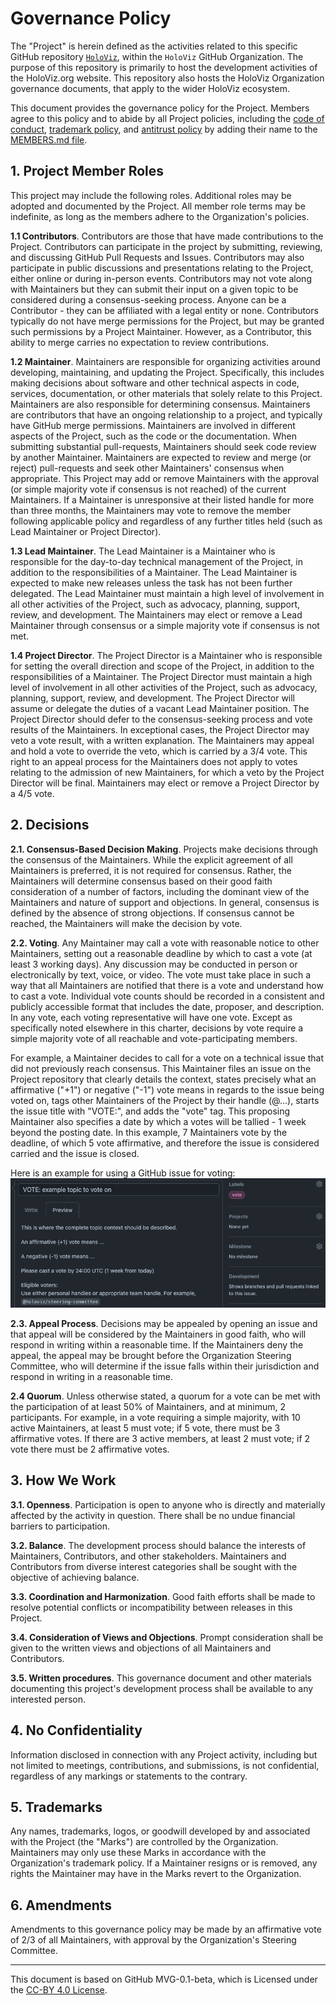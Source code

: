 # Governance Policy

The "Project" is herein defined as the activities related to this specific GitHub repository [`HoloViz`](https://github.com/holoviz/holoviz), within the `HoloViz` GitHub Organization. The purpose of this repository is primarily to host the development activities of the HoloViz.org website. This repository also hosts the HoloViz Organization governance documents, that apply to the wider HoloViz ecosystem.

This document provides the governance policy for the Project. Members agree to this policy and to abide by all Project policies, including the [code of conduct](../org-docs/CODE-OF-CONDUCT.md), [trademark policy](../org-docs/TRADEMARKS.md), and [antitrust policy](../org-docs/ANTITRUST.md) by adding their name to the [MEMBERS.md file](./MEMBERS.md).

## 1. Project Member Roles

This project may include the following roles. Additional roles may be adopted and documented by the Project. All member role terms may be indefinite, as long as the members adhere to the Organization's policies.

**1.1 Contributors**. Contributors are those that have made contributions to the Project. Contributors can participate in the project by submitting, reviewing, and discussing GitHub Pull Requests and Issues. Contributors may also participate in public discussions and presentations relating to the Project, either online or during in-person events. Contributors may not vote along with Maintainers but they can submit their input on a given topic to be considered during a consensus-seeking process. Anyone can be a Contributor - they can be affiliated with a legal entity or none. Contributors typically do not have merge permissions for the Project, but may be granted such permissions by a Project Maintainer. However, as a Contributor, this ability to merge carries no expectation to review contributions.

**1.2 Maintainer**. Maintainers are responsible for organizing activities around developing, maintaining, and updating the Project. Specifically, this includes making decisions about software and other technical aspects in code, services, documentation, or other materials that solely relate to this Project. Maintainers are also responsible for determining consensus. Maintainers are contributors that have an ongoing relationship to a project, and typically have GitHub merge permissions. Maintainers are involved in different aspects of the Project, such as the code or the documentation. When submitting substantial pull-requests, Maintainers should seek code review by another Maintainer. Maintainers are expected to review and merge (or reject) pull-requests and seek other Maintainers' consensus when appropriate. This Project may add or remove Maintainers with the approval (or simple majority vote if consensus is not reached) of the current Maintainers. If a Maintainer is unresponsive at their listed handle for more than three months, the Maintainers may vote to remove the member following applicable policy and regardless of any further titles held (such as Lead Maintainer or Project Director).

**1.3 Lead Maintainer**. The Lead Maintainer is a Maintainer who is responsible for the day-to-day technical management of the Project, in addition to the responsibilities of a Maintainer. The Lead Maintainer is expected to make new releases unless the task has not been further delegated. The Lead Maintainer must maintain a high level of involvement in all other activities of the Project, such as advocacy, planning, support, review, and development. The Maintainers may elect or remove a Lead Maintainer through consensus or a simple majority vote if consensus is not met.

**1.4 Project Director**. The Project Director is a Maintainer who is responsible for setting the overall direction and scope of the Project, in addition to the responsibilities of a Maintainer. The Project Director must maintain a high level of involvement in all other activities of the Project, such as advocacy, planning, support, review, and development. The Project Director will assume or delegate the duties of a vacant Lead Maintainer position. The Project Director should defer to the consensus-seeking process and vote results of the Maintainers. In exceptional cases, the Project Director may veto a vote result, with a written explanation. The Maintainers may appeal and hold a vote to override the veto, which is carried by a 3/4 vote. This right to an appeal process for the Maintainers does not apply to votes relating to the admission of new Maintainers, for which a veto by the Project Director will be final. Maintainers may elect or remove a Project Director by a 4/5 vote.

## 2. Decisions

**2.1. Consensus-Based Decision Making**. Projects make decisions through the consensus of the Maintainers. While the explicit agreement of all Maintainers is preferred, it is not required for consensus. Rather, the Maintainers will determine consensus based on their good faith consideration of a number of factors, including the dominant view of the Maintainers and nature of support and objections. In general, consensus is defined by the absence of strong objections. If consensus cannot be reached, the Maintainers will make the decision by vote.

**2.2. Voting**. Any Maintainer may call a vote with reasonable notice to other Maintainers, setting out a reasonable deadline by which to cast a vote (at least 3 working days). Any discussion may be conducted in person or electronically by text, voice, or video. The vote must take place in such a way that all Maintainers are notified that there is a vote and understand how to cast a vote. Individual vote counts should be recorded in a consistent and publicly accessible format that includes the date, proposer, and description. In any vote, each voting representative will have one vote. Except as specifically noted elsewhere in this charter, decisions by vote require a simple majority vote of all reachable and vote-participating members.

For example, a Maintainer decides to call for a vote on a technical issue that did not previously reach consensus. This Maintainer files an issue on the Project repository that clearly details the context, states precisely what an affirmative ("+1") or negative ("-1") vote means in regards to the issue being voted on, tags other Maintainers of the Project by their handle (@...), starts the issue title with "VOTE:", and adds the "vote" tag. This proposing Maintainer also specifies a date by which a votes will be tallied - 1 week beyond the posting date. In this example, 7 Maintainers vote by the deadline, of which 5 vote affirmative, and therefore the issue is considered carried and the issue is closed.

Here is an example for using a GitHub issue for voting:
![example-vote](../../../_static/example-org-vote.png)

**2.3. Appeal Process**. Decisions may be appealed by opening an issue and that appeal will be considered by the Maintainers in good faith, who will respond in writing within a reasonable time. If the Maintainers deny the appeal, the appeal may be brought before the Organization Steering Committee, who will determine if the issue falls within their jurisdiction and respond in writing in a reasonable time.

**2.4 Quorum**. Unless otherwise stated, a quorum for a vote can be met with the participation of at least 50% of Maintainers, and at minimum, 2 participants. For example, in a vote requiring a simple majority, with 10 active Maintainers, at least 5 must vote; if 5 vote, there must be 3 affirmative votes. If there are 3 active members, at least 2 must vote; if 2 vote there must be 2 affirmative votes.

## 3. How We Work

**3.1. Openness**. Participation is open to anyone who is directly and materially affected by the activity in question. There shall be no undue financial barriers to participation.

**3.2. Balance**. The development process should balance the interests of Maintainers, Contributors, and other stakeholders. Maintainers and Contributors from diverse interest categories shall be sought with the objective of achieving balance.

**3.3. Coordination and Harmonization**. Good faith efforts shall be made to resolve potential conflicts or incompatibility between releases in this Project.

**3.4. Consideration of Views and Objections**. Prompt consideration shall be given to the written views and objections of all Maintainers and Contributors.

**3.5. Written procedures**. This governance document and other materials documenting this project's development process shall be available to any interested person.

## 4. No Confidentiality

Information disclosed in connection with any Project activity, including but not limited to meetings, contributions, and submissions, is not confidential, regardless of any markings or statements to the contrary.

## 5. Trademarks

Any names, trademarks, logos, or goodwill developed by and associated with the Project (the "Marks") are controlled by the Organization. Maintainers may only use these Marks in accordance with the Organization's trademark policy. If a Maintainer resigns or is removed, any rights the Maintainer may have in the Marks revert to the Organization.

## 6. Amendments

Amendments to this governance policy may be made by an affirmative vote of 2/3 of all Maintainers, with approval by the Organization's Steering Committee.

---
This document is based on GitHub MVG-0.1-beta, which is Licensed under the [CC-BY 4.0 License](https://creativecommons.org/licenses/by-sa/4.0/).
